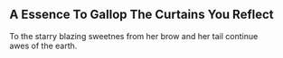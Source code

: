 A Essence To Gallop The Curtains You Reflect
--------------------------------------------
To the starry blazing sweetnes from her brow and her tail continue  
awes of the earth.  
